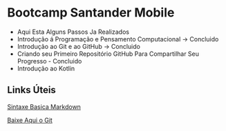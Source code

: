 # Bootcamp Santander Mobile


- Aqui Esta Alguns Passos Ja Realizados 
- Introdução á Programação e Pensamento Computacional -> Concluido
- Introdução ao Git e ao GitHub -> Concluido
- Criando seu Primeiro Repositório GitHub Para Compartilhar Seu Progresso - Concluido
- Introdução ao Kotlin

## Links Úteis
[Sintaxe Basica Markdown](https://www.markdownguide.org/)

[Baixe Aqui o Git](https://git-scm.com/)



